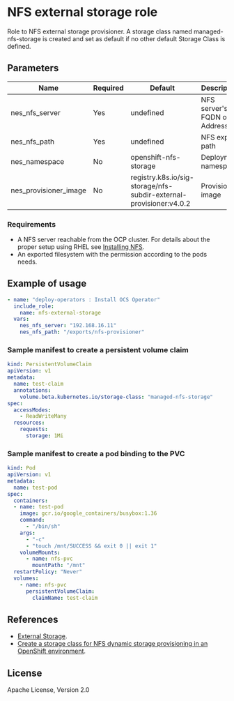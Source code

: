 # NFS external storage role

Role to NFS external storage provisioner. A storage class named managed-nfs-storage is created and set as default if no other default Storage Class is defined.

## Parameters

Name                        | Required  | Default                | Description
--------------------------- |-----------|------------------------|--------------------------------------
nes_nfs_server              | Yes       | undefined              | NFS server's FQDN or IP Address
nes_nfs_path                | Yes       | undefined              | NFS export path
nes_namespace               | No        | openshift-nfs-storage  | Deployment namespace
nes_provisioner_image       | No        | registry.k8s.io/sig-storage/nfs-subdir-external-provisioner:v4.0.2 | Provisioner image

### Requirements

* A NFS server reachable from the OCP cluster. For details about the proper setup using RHEL see [Installing NFS](https://access.redhat.com/documentation/en-us/red_hat_enterprise_linux/9/html/managing_file_systems/exporting-nfs-shares_managing-file-systems#installing-nfs_exporting-nfs-shares).
* An exported filesystem with the permission according to the pods needs.

## Example of usage

```yaml
- name: "deploy-operators : Install OCS Operator"
  include_role:
    name: nfs-external-storage
  vars:
    nes_nfs_server: "192.168.16.11"
    nes_nfs_path: "/exports/nfs-provisioner"
```

### Sample manifest to create a persistent volume claim
```yaml
kind: PersistentVolumeClaim
apiVersion: v1
metadata:
  name: test-claim
  annotations:
    volume.beta.kubernetes.io/storage-class: "managed-nfs-storage"
spec:
  accessModes:
    - ReadWriteMany
  resources:
    requests:
      storage: 1Mi
```

### Sample manifest to create a pod binding to the PVC
```yaml
kind: Pod
apiVersion: v1
metadata:
  name: test-pod
spec:
  containers:
  - name: test-pod
    image: gcr.io/google_containers/busybox:1.36
    command:
      - "/bin/sh"
    args:
      - "-c"
      - "touch /mnt/SUCCESS && exit 0 || exit 1"
    volumeMounts:
      - name: nfs-pvc
        mountPath: "/mnt"
  restartPolicy: "Never"
  volumes:
    - name: nfs-pvc
      persistentVolumeClaim:
        claimName: test-claim
```

## References

* [External Storage](https://github.com/kubernetes-retired/external-storage/tree/master/nfs-client).
* [Create a storage class for NFS dynamic storage provisioning in an OpenShift environment](https://www.ibm.com/support/pages/how-do-i-create-storage-class-nfs-dynamic-storage-provisioning-openshift-environment).

## License
Apache License, Version 2.0